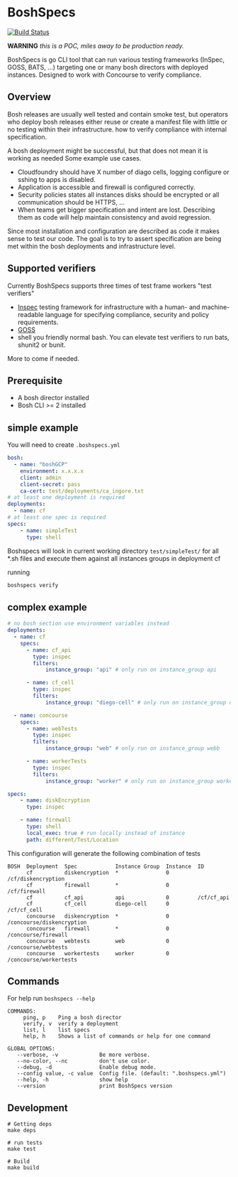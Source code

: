 # BoshSpecs

[![Build Status](https://wings.pivotal.io/api/v1/teams/pcf-solutions-emea/pipelines/boshspecs/jobs/run-tests/badge)](https://wings.pivotal.io/teams/pcf-solutions-emea/pipelines/boshspecs)

**WARNING** *this is a POC, miles away to be production ready.*

BoshSpecs is go CLI tool that can run various testing frameworks (InSpec, GOSS, BATS, ...) targeting one or many bosh directors with deployed instances. 
Designed to work with Concourse to verify compliance.

## Overview 

Bosh releases are usually well tested and contain smoke test, but operators who deploy bosh releases either reuse or create a manifest file with little or no testing within their infrastructure. how to verify compliance with internal specification. 

A bosh deployment might be successful, but that does not mean it is working as needed Some example use cases.

* Cloudfoundry should have X number of diago cells, logging configure or sshing to apps is  disabled.
* Application is accessible and firewall is configured correctly.
* Security policies states all instances disks should be encrypted or all communication should be HTTPS, ...
* When teams get bigger specification and intent are lost. Describing them as code will help maintain consistency and avoid regression. 

Since most installation and configuration are described as code it makes sense to test our code. The goal is to try to assert specification are being met within the bosh deployments and infrastructure level.


## Supported verifiers 

Currently BoshSpecs supports three times of test frame workers "test verifiers" 
* [Inspec](https://www.inspec.io/) testing framework for infrastructure with a human- and machine-readable language for specifying compliance, security and policy requirements. 
* [GOSS](https://github.com/aelsabbahy/goss)
* shell you friendly normal bash. You can elevate test verifiers to run bats, shunit2 or bunit.

More to come if needed.

## Prerequisite

* A bosh director installed
* Bosh CLI  >= 2 installed


## simple example

You will need to create `.boshspecs.yml`  

```yaml
bosh:
  - name: "boshGCP"
    environment: x.x.x.x
    client: admin
    client-secret: pass
    ca-cert: test/deployments/ca_ingore.txt
# at least one deployment is required
deployments:
  - name: cf
# at least one spec is required
specs:
    - name: simpleTest
      type: shell
```

Boshspecs will look in current working directory `test/simpleTest/` for all *.sh files and execute them against all instances groups in deployment cf

running 

```sh
boshspecs verify
```

## complex example

```yaml
# no bosh section use environment variables instead
deployments:
  - name: cf
    specs: 
      - name: cf_api
        type: inspec
        filters:
            instance_group: "api" # only run on instance_group api

      - name: cf_cell
        type: inspec
        filters:
            instance_group: "diego-cell" # only run on instance_group diego-cell

  - name: concourse
    specs:
      - name: webTests
        type: inspec
        filters:
            instance_group: "web" # only run on instance_group webb

      - name: workerTests
        type: inspec
        filters:
            instance_group: "worker" # only run on instance_group worker

specs:
    - name: diskEncryption
      type: inspec

    - name: firewall
      type: shell
      local_exec: true # run locally instead of instance
      path: different/Test/Location
```
This configuration will generate the following combination of tests

```
BOSH  Deployment  Spec            Instance Group  Instance  ID
      cf          diskencryption  *               0         /cf/diskencryption
      cf          firewall        *               0         /cf/firewall
      cf          cf_api          api             0         /cf/cf_api
      cf          cf_cell         diego-cell      0         /cf/cf_cell
      concourse   diskencryption  *               0         /concourse/diskencryption
      concourse   firewall        *               0         /concourse/firewall
      concourse   webtests        web             0         /concourse/webtests
      concourse   workertests     worker          0         /concourse/workertests
```

## Commands

For help run `boshspecs --help`
```
COMMANDS:
     ping, p    Ping a bosh director
     verify, v  verify a deployment
     list, l    list specs
     help, h    Shows a list of commands or help for one command

GLOBAL OPTIONS:
   --verbose, -v             Be more verbose.
   --no-color, --nc          don't use color.
   --debug, -d               Enable debug mode.
   --config value, -c value  Config file. (default: ".boshspecs.yml")
   --help, -h                show help
   --version                 print BoshSpecs version
```

## Development

```
# Getting deps 
make deps

# run tests 
make test

# Build
make build
```
